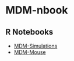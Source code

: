 # MDM-nbook

## R Notebooks
- [MDM-Simulations](http://htmlpreview.github.com/?https://github.com/schw4b/MDM-nbooks/blob/master/MDM-Simulations.html)
- [MDM-Mouse](http://htmlpreview.github.com/?https://github.com/schw4b/MDM-nbooks/blob/master/MDM-Mouse.html)
